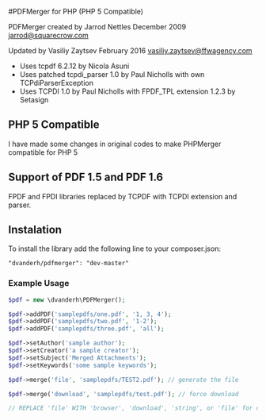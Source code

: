 #PDFMerger for PHP (PHP 5 Compatible)

PDFMerger created by Jarrod Nettles December 2009 jarrod@squarecrow.com

Updated by Vasiliy Zaytsev February 2016 vasiliy.zaytsev@ffwagency.com

- Uses tcpdf 6.2.12 by Nicola Asuni
- Uses patched tcpdi_parser 1.0 by Paul Nicholls with own TCPdiParserException
- Uses TCPDI 1.0 by Paul Nicholls with FPDF_TPL extension 1.2.3 by Setasign

## PHP 5 Compatible

I have made some changes in original codes to make PHPMerger compatible for PHP 5

## Support of PDF 1.5 and PDF 1.6

FPDF and FPDI libraries replaced by TCPDF with TCPDI extension and parser.

## Instalation

To install the library add the following line to your composer.json:

```"dvanderh/pdfmerger": "dev-master"```

### Example Usage
```php
$pdf = new \dvanderh\PDFMerger();

$pdf->addPDF('samplepdfs/one.pdf', '1, 3, 4');
$pdf->addPDF('samplepdfs/two.pdf', '1-2');
$pdf->addPDF('samplepdfs/three.pdf', 'all');

$pdf->setAuthor('sample author');
$pdf->setCreator('a sample creator');
$pdf->setSubject('Merged Attachments');
$pdf->setKeywords('some sample keywords');

$pdf->merge('file', 'samplepdfs/TEST2.pdf'); // generate the file

$pdf->merge('download', 'samplepdfs/test.pdf'); // force download

// REPLACE 'file' WITH 'browser', 'download', 'string', or 'file' for output options
```
